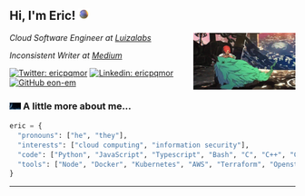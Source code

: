 <h2> Hi, I'm Eric! <img src="orb.gif" width="20"></h2>
<img align='right' src="gio-dog.gif" width="180">
<p><em>Cloud Software Engineer at <a href="https://www.magazineluiza.com.br/">Luizalabs</a></em></p>
<p><em>Inconsistent Writer at <a href="https://medium.com/@ericpqmor">Medium</a></em></p>

[![Twitter: ericpqmor](https://img.shields.io/twitter/follow/ericpqmor?style=social)](https://twitter.com/ericpqmor)
[![Linkedin: ericpqmor](https://img.shields.io/badge/-ericpqmor-blue?style=flat-square&logo=Linkedin&logoColor=white&link=https://www.linkedin.com/in/eric-moreira-4271b6232/)](https://www.linkedin.com/in/eric-moreira-4271b6232/)
[![GitHub eon-em](https://img.shields.io/github/followers/eon-em?label=follow&style=social)](https://github.com/eon-em)

### <img src="byak.gif" width="20"> A little more about me...  

```python
eric = {
  "pronouns": ["he", "they"],
  "interests": ["cloud computing", "information security"],
  "code": ["Python", "JavaScript", "Typescript", "Bash", "C", "C++", "C#", "Golang", "Cuda", "Lua", "Rust", "SQL", "Shell", "Matlab"],
  "tools": ["Node", "Docker", "Kubernetes", "AWS", "Terraform", "Openstack", "Jenkins", "Django", ".NET", "React", "Redux", "GraphQL", "React Native", "Cocos2D", "Unity"]
}
```


---
